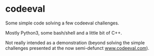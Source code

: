 # codeeval
Some simple code solving a few codeeval challenges.

Mostly Python3, some bash/shell and a little bit of C++.

Not really intended as a demonstration (beyond solving the simple challenges
presented at the now semi-defunct www.codeeval.com).

